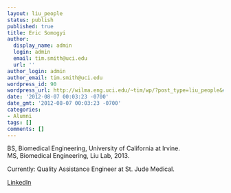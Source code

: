 ```yaml
---
layout: liu_people
status: publish
published: true
title: Eric Somogyi
author:
  display_name: admin
  login: admin
  email: tim.smith@uci.edu
  url: ''
author_login: admin
author_email: tim.smith@uci.edu
wordpress_id: 90
wordpress_url: http://wilma.eng.uci.edu/~tim/wp/?post_type=liu_people&#038;p=90
date: '2012-08-07 00:03:23 -0700'
date_gmt: '2012-08-07 00:03:23 -0700'
categories:
- Alumni
tags: []
comments: []
---
```

<p>BS, Biomedical Engineering, University of California at Irvine.<br />
MS, Biomedical Engineering, Liu Lab, 2013.</p>
<p>Currently: Quality Assistance Engineer at St. Jude Medical.</p>
<p><a href="http://www.linkedin.com/pub/eric-somogyi/32/63b/1ab">LinkedIn</a></p>
